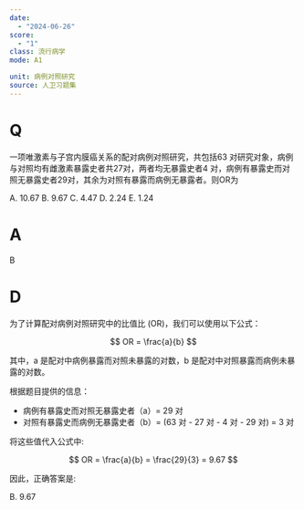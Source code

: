```yaml
---
date:
  - "2024-06-26"
score:
  - "1"
class: 流行病学
mode: A1

unit: 病例对照研究
source: 人卫习题集
---
```



# Q
一项唯激素与子宫内膜癌关系的配对病例对照研究，共包括63 对研究对象，病例与对照均有雌激素暴露史者共27对，两者均无暴露史者4 对，病例有暴露史而对照无暴露史者29对，其余为对照有暴露而病例无暴露者。则OR为

A. 10.67 
B. 9.67 
C. 4.47
D. 2.24 
E. 1.24

# A

B


# D
为了计算配对病例对照研究中的比值比 (OR)，我们可以使用以下公式：

$$ OR = \frac{a}{b} $$

其中，a 是配对中病例暴露而对照未暴露的对数，b 是配对中对照暴露而病例未暴露的对数。

根据题目提供的信息：
- 病例有暴露史而对照无暴露史者（a）= 29 对
- 对照有暴露史而病例无暴露史者（b）= (63 对 - 27 对 - 4 对 - 29 对) = 3 对

将这些值代入公式中:

$$ OR = \frac{a}{b} = \frac{29}{3} = 9.67 $$

因此，正确答案是:

B. 9.67